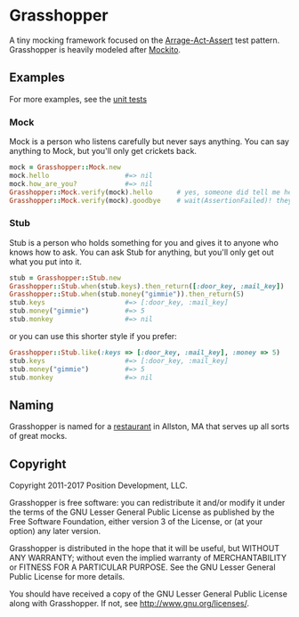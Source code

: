 # Grasshopper

A tiny mocking framework focused on the [Arrage-Act-Assert](http://c2.com/cgi/wiki?ArrangeActAssert) test pattern. Grasshopper is heavily modeled after [Mockito](http://code.google.com/p/mockito/).

## Examples

For more examples, see the [unit tests](https://github.com/mattraibert/grasshopper/blob/master/test/grasshopper_test.rb)

### Mock

Mock is a person who listens carefully but never says anything. You can say anything to Mock, but you'll only get crickets back.

```ruby
mock = Grasshopper::Mock.new
mock.hello                   #=> nil
mock.how_are_you?            #=> nil
Grasshopper::Mock.verify(mock).hello      # yes, someone did tell me hello.
Grasshopper::Mock.verify(mock).goodbye    # wait(AssertionFailed)! they left without saying goodbye!
```

### Stub

Stub is a person who holds something for you and gives it to anyone who knows how to ask. You can ask Stub for anything, but you'll only get out what you put into it.

```ruby
stub = Grasshopper::Stub.new
Grasshopper::Stub.when(stub.keys).then_return([:door_key, :mail_key])
Grasshopper::Stub.when(stub.money("gimmie")).then_return(5)
stub.keys                    #=> [:door_key, :mail_key]
stub.money("gimmie")         #=> 5
stub.monkey                  #=> nil
```

or you can use this shorter style if you prefer:

```ruby
Grasshopper::Stub.like(:keys => [:door_key, :mail_key], :money => 5)
stub.keys                    #=> [:door_key, :mail_key]
stub.money("gimmie")         #=> 5
stub.monkey                  #=> nil
```

## Naming

Grasshopper is named for a [restaurant](http://grasshoppervegan.com/) in Allston, MA that serves up all sorts of great mocks.

## Copyright

Copyright 2011-2017 Position Development, LLC.

Grasshopper is free software: you can redistribute it and/or modify it under the terms of the GNU Lesser General Public License as published by the Free Software Foundation, either version 3 of the License, or (at your option) any later version.

Grasshopper is distributed in the hope that it will be useful, but WITHOUT ANY WARRANTY; without even the implied warranty of MERCHANTABILITY or FITNESS FOR A PARTICULAR PURPOSE. See the GNU Lesser General Public License for more details.

You should have received a copy of the GNU Lesser General Public License along with Grasshopper. If not, see http://www.gnu.org/licenses/.